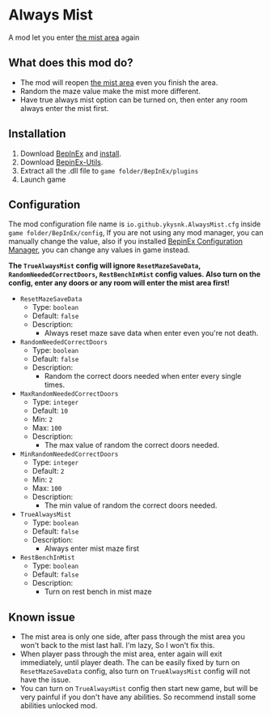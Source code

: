 # Always Mist

A mod let you enter [the mist area](https://hollowknightsilksong.wiki.fextralife.com/The+Mist) again

## What does this mod do?

* The mod will reopen [the mist area](https://hollowknightsilksong.wiki.fextralife.com/The+Mist) even you finish the
  area.
* Random the maze value make the mist more different.
* Have true always mist option can be turned on, then enter any room always enter the mist first.

## Installation

1. Download [BepInEx](https://github.com/BepInEx/BepInEx)
   and [install](https://docs.bepinex.dev/articles/user_guide/installation/index.html).
2. Download [BepinEx-Utils](https://github.com/T2PeNBiX99wcoxKv3A4g/BepinEx-Utils/releases/latest).
3. Extract all the .dll file to `game folder/BepInEx/plugins`
4. Launch game

## Configuration

The mod configuration file name is `io.github.ykysnk.AlwaysMist.cfg` inside `game folder/BepInEx/config`,
If you are not using any mod manager, you can manually change the value, also if you
installed [BepinEx Configuration Manager](https://github.com/BepInEx/BepInEx.ConfigurationManager),
you can change any values in game instead.

**The `TrueAlwaysMist` config will ignore `ResetMazeSaveData`, `RandomNeededCorrectDoors`, `RestBenchInMist` config
values.
Also turn on the config, enter any doors or any room will enter the mist area first!**

* `ResetMazeSaveData`
    * Type: `boolean`
    * Default: `false`
    * Description:
        * Always reset maze save data when enter even you're not death.
* `RandomNeededCorrectDoors`
    * Type: `boolean`
    * Default: `false`
    * Description:
        * Random the correct doors needed when enter every single times.
* `MaxRandomNeededCorrectDoors`
    * Type: `integer`
    * Default: `10`
    * Min: `2`
    * Max: `100`
    * Description:
        * The max value of random the correct doors needed.
* `MinRandomNeededCorrectDoors`
    * Type: `integer`
    * Default: `2`
    * Min: `2`
    * Max: `100`
    * Description:
        * The min value of random the correct doors needed.
* `TrueAlwaysMist`
    * Type: `boolean`
    * Default: `false`
    * Description:
        * Always enter mist maze first
* `RestBenchInMist`
    * Type: `boolean`
    * Default: `false`
    * Description:
        * Turn on rest bench in mist maze

## Known issue

* The mist area is only one side, after pass through the mist area you won't back to the mist last hall.
  I'm lazy, So I won't fix this.
* When player pass through the mist area, enter again will exit immediately, until player death.
  The can be easily fixed by turn on `ResetMazeSaveData` config, also turn on `TrueAlwaysMist` config will not have the
  issue.
* You can turn on `TrueAlwaysMist` config then start new game, but will be very painful if you don't have any abilities.
  So recommend install some abilities unlocked mod.